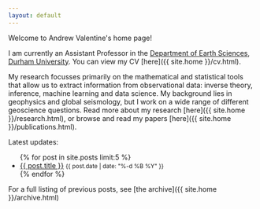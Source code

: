 ```yaml
---
layout: default
---
```

Welcome to Andrew Valentine's home page!

I am currently an Assistant Professor in the [Department of Earth Sciences](https://www.durham.ac.uk/departments/academic/earth-sciences/), [Durham University](https://www.durham.ac.uk). You can view my CV [here]({{ site.home }}/cv.html).

My research focusses primarily on the mathematical and statistical tools that allow us to extract information from observational data: inverse theory, inference, machine learning and data science. My background lies in geophysics and global seismology, but I work on a wide range of different geoscience questions. Read more about my research [here]({{ site.home }}/research.html), or browse and read my papers [here]({{ site.home }}/publications.html).

Latest updates:
<ul>
  {% for post in site.posts limit:5 %}
    <li>
      <a href="{{ post.url }}">{{ post.title }}</a> <small>{{ post.date | date: "%-d %B %Y" }}</small>
    </li>
  {% endfor %}
</ul>

For a full listing of previous posts, see [the archive]({{ site.home }}/archive.html)